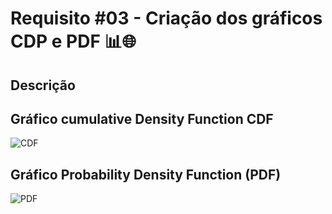 # Requisito #03 - Criação dos gráficos CDP e PDF 📊🌐

## Descrição


## Gráfico cumulative Density Function CDF
![CDF](https://github.com/yantvrs/Data_structure_2/blob/main/U2T3/Requisito_3/images/requisito3_CDF.png)


## Gráfico Probability Density Function (PDF)
![PDF](https://github.com/yantvrs/Data_structure_2/blob/main/U2T3/Requisito_3/images/requisito3_PDF.png)


